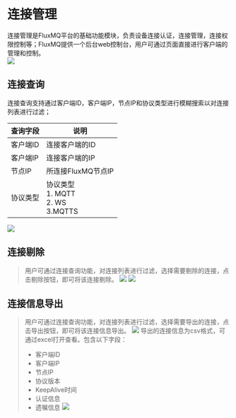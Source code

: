 # 连接管理
连接管理是FluxMQ平台的基础功能模块，负责设备连接认证，连接管理，连接权限控制等；FluxMQ提供一个后台web控制台，用户可通过页面直接进行客户端的管理和控制。  
![](@site/static/images/function/img_12.png)

## 连接查询
连接查询支持通过客户端ID，客户端IP，节点IP和协议类型进行模糊搜索以对连接列表进行过滤；

| **查询字段**    | **说明**                                    |
|-------------|-------------------------------------------|
| 客户端ID      | 连接客户端的ID                                  |
| 客户端IP   | 连接客户端的IP                                  |
| 节点IP        | 所连接FluxMQ节点IP                             |
| 协议类型       | 协议类型 <br/>1. MQTT <br/>2. WS <br/>3.MQTTS |

![](@site/static/images/function/img_13.png)

## 连接剔除
> 用户可通过连接查询功能，对连接列表进行过滤，选择需要剔除的连接，点击剔除按钮，即可将该连接剔除。
![](@site/static/images/function/img_14.png)
![](@site/static/images/function/img_15.png)

## 连接信息导出
> 用户可通过连接查询功能，对连接列表进行过滤，选择需要导出的连接，点击导出按钮，即可将该连接信息导出。
![](@site/static/images/function/img_16.png)
> 导出的连接信息为csv格式，可通过excel打开查看。包含以下字段：
> - 客户端ID 
> - 客户端IP
> - 节点IP
> - 协议版本
> - KeepAlive时间
> - 认证信息
> - 遗嘱信息
![](@site/static/images/function/img_17.png)
